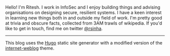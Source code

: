 Hello! I'm Ritesh. I work in InfoSec and I enjoy building things and advising organisations on designing secure, resilient systems. I have a keen interest in learning new things both in and outside my field of work. I'm pretty good at trivia and obscure facts, collected from 3AM trawls of wikipedia. If you'd like to get in touch, find me on twitter [@rsinha](https://twitter.com/rsinha). 
* * *

This blog uses the [Hugo](https://gohugo.io) static site generator with a modified version of the [internet-weblog](http://themes.gohugo.io/internet-weblog/) theme.
